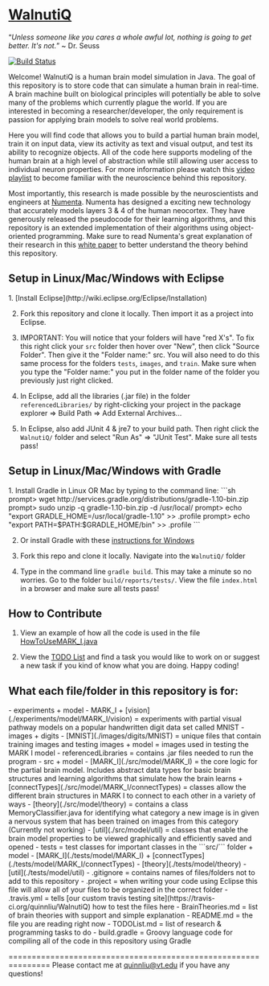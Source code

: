 [WalnutiQ](http://walnutiq.com)
==========

“*Unless someone like you cares a whole awful lot, nothing is going to get better. It's not.*” ~ Dr. Seuss

[![Build Status](https://travis-ci.org/quinnliu/WalnutiQ.png)](https://travis-ci.org/quinnliu/WalnutiQ)

Welcome! WalnutiQ is a human brain model simulation in Java. 
The goal of this repository is to store code that can 
simulate a human brain in real-time. A brain machine 
built on biological principles will potentially be able to 
solve many of the problems which currently plague the world. 
If you are interested in becoming a researcher/developer, the only requirement is passion 
for applying brain models to solve real world problems.
 
Here you will find code that allows you to build a partial 
human brain model, train it on input data, view its activity 
as text and visual output, and test its ability to recognize 
objects. All of the code here supports modeling of the human 
brain at a high level of abstraction while still allowing user
access to individual neuron properties. For more information please 
watch this [video playlist](http://www.youtube.com/playlist?list=PLPXsMt57rLtgddN0NQEmXP-FbF6wt2O-f) 
to become familiar with the neuroscience behind this repository.

Most importantly, this research is made possible by the 
neuroscientists and engineers at [Numenta](http://numenta.org/). 
Numenta has designed a exciting new technology that accurately models 
layers 3 & 4 of the human neocortex. They have generously released 
the pseudocode for their learning algorithms, and this repository is an 
extended implementation of their algorithms using object-oriented 
programming. Make sure to read Numenta's great explanation 
of their research in this [white paper](https://db.tt/FuQWQuwE) 
to better understand the theory behind this repository.

<h2>Setup in Linux/Mac/Windows with Eclipse</h2>
1. [Install Eclipse](http://wiki.eclipse.org/Eclipse/Installation)

2. Fork this repository and clone it locally. Then import it as a 
project into Eclipse.

3. IMPORTANT: You will notice that your folders will have "red X's". To fix this right 
click your ```src``` folder then hover over "New", then click "Source Folder". 
Then give it the "Folder name:" src. You will also need to do this same process for the folders 
```tests```, ```images```, and ```train```. Make sure when you type the "Folder name:"
you put in the folder name of the folder you previously just right clicked.

4. In Eclipse, add all the libraries (.jar file) in the folder 
```referencedLibraries/``` by right-clicking your project in the package explorer 
=> Build Path => Add External Archives...

5. In Eclipse, also add JUnit 4 & jre7 to your build path. Then 
right click the ```WalnutiQ/``` folder and select "Run As" => 
"JUnit Test". Make sure all tests pass!
  
<h2>Setup in Linux/Mac/Windows with Gradle</h2>
1. Install Gradle in Linux OR Mac by typing to the command line:
   ```sh
   prompt> wget http://services.gradle.org/distributions/gradle-1.10-bin.zip
   prompt> sudo unzip -q gradle-1.10-bin.zip -d /usr/local/
   prompt> echo "export GRADLE_HOME=/usr/local/gradle-1.10" >> .profile
   prompt> echo "export PATH=$PATH:$GRADLE_HOME/bin" >> .profile
   ```

2. Or install Gradle with these [instructions for Windows](https://db.tt/DMF3ww2D)

3. Fork this repo and clone it locally. Navigate into the ```WalnutiQ/``` folder

4. Type in the command line ```gradle build```. This may take a minute so no worries.
Go to the folder ```build/reports/tests/```. View the file ```index.html``` in 
a browser and make sure all tests pass!

<h2>How to Contribute</h2>

1. View an example of how all the code is used in the file 
   [HowToUseMARK_I.java](./experiments/model/MARK_I/vision/HowToUseMARK_I.java)

2. View the [TODO List](./TODOList.md) and find a task you 
   would like to work on or suggest a new task if you kind of know what you
   are doing. Happy coding!

<h2>What each file/folder in this repository is for:</h2>
  - experiments  
      + model
          - MARK_I
            + [vision](./experiments/model/MARK_I/vision) = experiments with partial visual pathway models on a popular handwritten digit data
              set called MNIST
  - images
      + digits
          - [MNIST](./images/digits/MNIST) = unique files that contain training images and testing images
      + model = images used in testing the MARK I model
  - referencedLibraries = contains .jar files needed to run the program
  - src
      + model
          - [MARK_I](./src/model/MARK_I) = the core logic for the partial brain model. Includes abstract data types
          	for basic brain structures and learning algorithms that simulate how 
          	the brain learns
            + [connectTypes](./src/model/MARK_I/connectTypes) = classes allow the different brain structures in MARK I to 
              connect to each other in a variety of ways
          - [theory](./src/model/theory) = contains a class MemoryClassifier.java for identifying what
            category a new image is in given a nervous system that has been trained on images from this category (Currently not working)
          - [util](./src/model/util) = classes that enable the brain model properties to be viewed
            graphically and efficiently saved and opened
  - tests = test classes for important classes in the ```src/``` folder
      + model
          - [MARK_I](./tests/model/MARK_I)
            + [connectTypes](./tests/model/MARK_I/connectTypes)
          - [theory](./tests/model/theory)
          - [util](./tests/model/util)
  - .gitignore = contains names of files/folders not to add to this repository
  - .project = when writing your code using Eclipse this file will allow all of
               your files to be organized in the correct folder
  - .travis.yml = tells [our custom travis testing site](https://travis-ci.org/quinnliu/WalnutiQ) 
    how to test the files here
  - BrainTheories.md = list of brain theories with support and simple explanation
  - README.md = the file you are reading right now
  - TODOList.md = list of research & programming tasks to do
  - build.gradle = Groovy language code for compiling all of the code in this repository using Gradle

===============================================================
Please contact me at quinnliu@vt.edu if you have any questions! 